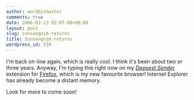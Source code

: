 ```yaml
---
author: wordbitmaster
comments: true
date: 2006-02-13 02:07:00+00:00
layout: post
slug: sunsangnim-returns
title: Sunsangnim returns
wordpress_id: 558
---
```


I'm back on-line again, which is really cool. I think it's been about two or three years. Anyway, I'm typing this right now on my [_Deepest Sender_](http://deepestsender.mozdev.org/) extension for [Firefox](http://www.mozilla.com/firefox/), which is my new favourite browser! Internet Explorer has already become a distant memory. 

Look for more to come soon!
